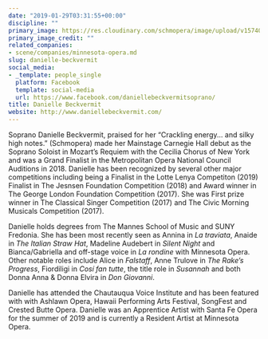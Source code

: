 ```yaml
---
date: "2019-01-29T03:31:55+00:00"
discipline: ""
primary_image: https://res.cloudinary.com/schmopera/image/upload/v1574050670/media/2019/11/DanielleBeckvermit_qnccur.jpg
primary_image_credit: ""
related_companies:
- scene/companies/minnesota-opera.md
slug: danielle-beckvermit
social_media:
- _template: people_single
  platform: Facebook
  template: social-media
  url: https://www.facebook.com/daniellebeckvermitsoprano/
title: Danielle Beckvermit
website: http://www.daniellebeckvermit.com/
---
```

Soprano Danielle Beckvermit, praised for her “Crackling energy... and silky high notes.” (Schmopera) made her Mainstage Carnegie Hall debut as the Soprano Soloist in Mozart’s Requiem with the Cecilia Chorus of New York and was a Grand Finalist in the Metropolitan Opera National Council Auditions in 2018. Danielle has been recognized by several other major competitions including being a Finalist in the Lotte Lenya Competiton (2019) Finalist in The Jesnsen Foundation Competition (2018) and Award winner in The George London Foundation Competition (2017). She was First prize winner in The Classical Singer Competition (2017) and The Civic Morning Musicals Competition (2017). 

Danielle holds degrees from The Mannes School of Music and SUNY Fredonia. She has been most recently seen as Annina in _La traviata_, Anaide in _The Italian Straw Hat_, Madeline Audebert in _Silent Night_ and Bianca/Gabriella and off-stage voice in _La rondine_ with Minnesota Opera. Other notable roles include Alice in _Falstaff_, Anne Trulove in _The Rake’s Progress_, Fiordiligi in _Cosí fan tutte_, the title role in _Susannah_ and both Donna Anna & Donna Elvira in _Don Giovanni_. 

Danielle has attended the Chautauqua Voice Institute and has been featured with with Ashlawn Opera, Hawaii Performing Arts Festival, SongFest and Crested Butte Opera. Danielle was an Apprentice Artist with Santa Fe Opera for the summer of 2019 and is currently a Resident Artist at Minnesota Opera.